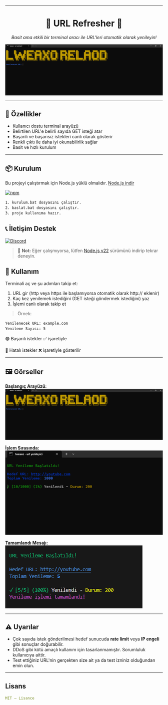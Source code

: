 
---

<h1 align="center">🚀 URL Refresher 🚀</h1>

<p align="center">
  <i>Basit ama etkili bir terminal aracı ile URL'leri otomatik olarak yenileyin!</i>
</p>

<p align="center">
  <img src="./img/cmd.png" alt="Cmd arayüzü" />
</p>

---

## 🔧 Özellikler

- Kullanıcı dostu terminal arayüzü
- Belirtilen URL'e belirli sayıda GET isteği atar
- Başarılı ve başarısız istekleri canlı olarak gösterir
- Renkli çıktı ile daha iyi okunabilirlik sağlar
- Basit ve hızlı kurulum

---

## 📦 Kurulum

Bu projeyi çalıştırmak için Node.js yüklü olmalıdır. [Node.js indir](https://nodejs.org/)

[![npm](https://img.shields.io/badge/npm-CB3837?logo=npm&logoColor=fff)](#)

```bash
1. kurulum.bat dosyasını çalıştır.
2. baslat.bat dosyasını çalıştır.
3. proje kullanıma hazır.
````
## 📞 İletişim Destek
[![Discord](https://img.shields.io/badge/Discord-%235865F2.svg?&logo=discord&logoColor=white)](https://discord.gg/sxWz2fayFa)

> 🔧 **Not:** Eğer çalışmıyorsa, lütfen [Node.js v22](https://nodejs.org/en) sürümünü indirip tekrar deneyin.


## 🚀 Kullanım

Terminali aç ve şu adımları takip et:

1. URL gir (http veya https ile başlamıyorsa otomatik olarak http\:// eklenir)
2. Kaç kez yenilemek istediğini (GET isteği göndermek istediğini) yaz
3. İşlemi canlı olarak takip et

> Örnek:

```bash
Yenilenecek URL: example.com
Yenileme Sayısı: 5
```

🟢 Başarılı istekler ✅ işaretiyle

🔴 Hatalı istekler ❌ işaretiyle gösterilir

---

## 🖼️ Görseller

**Başlangıç Arayüzü:** <img src="./img/cmd.png" alt="Cmd" />

**İşlem Sırasında:** <img src="./img/işlem-anı.png" alt="İşlem anı" />

**Tamamlandı Mesajı:** <img src="./img/işlem-tamam.png" alt="İşlem tamamlandı" />

---

## ⚠️ Uyarılar

* Çok sayıda istek gönderilmesi hedef sunucuda **rate limit** veya **IP engeli** gibi sonuçlar doğurabilir.
* DDoS gibi kötü amaçlı kullanım için tasarlanmamıştır. Sorumluluk kullanıcıya aittir.
* Test ettiğiniz URL'nin gerçekten size ait ya da test izniniz olduğundan emin olun.

---

## Lisans

```yaml
MIT – Lisance
```